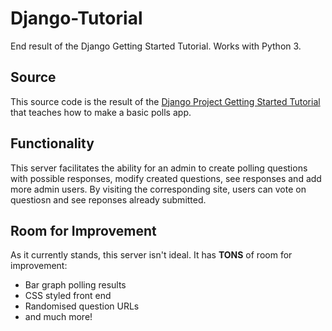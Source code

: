 # Django-Tutorial
End result of the Django Getting Started Tutorial. Works with Python 3.

## Source

This source code is the result of the [Django Project Getting Started Tutorial](https://docs.djangoproject.com/en/2.0/intro/tutorial01/) that teaches how to make a basic polls app.

## Functionality

This server facilitates the ability for an admin to create polling questions with possible responses, modify created questions, see responses and add more admin users. By visiting the corresponding site, users can vote on questiosn and see reponses already submitted.

## Room for Improvement

As it currently stands, this server isn't ideal. It has **TONS** of room for improvement:

* Bar graph polling results
* CSS styled front end
* Randomised question URLs
* and much more!
